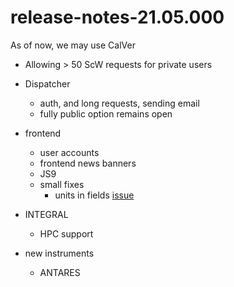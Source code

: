 # release-notes-21.05.000

As of now, we may use CalVer

* Allowing > 50 ScW requests for private users

* Dispatcher
  * auth, and long requests, sending email
  * fully public option remains open

* frontend
   * user accounts
   * frontend news banners
   * JS9 
   * small fixes
     * units in fields [issue](https://github.com/oda-hub/frontend-astrooda/issues/2)

* INTEGRAL
  * HPC support

* new instruments
   * ANTARES 


